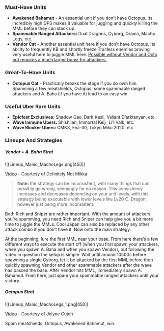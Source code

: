 ### Must-Have Units
- **Awakened Bahamut** - An essential unit if you don’t have Octopus. Its incredibly high DPS makes it valuable for juggling and quickly killing the MML before they can stack up. 
- **Spammable Ranged Attackers:** Dual Dragons, Cyborg, Drama, Macho Legs, etc. 
- **Vendor Cat** - Another essential unit here if you don’t have Octopus. Its ability to frequently KB and shortly freeze Traitless enemies proving very useful here to juggle MML here. [Possible without Vendor and Octo but requires a much larger boost for attackers.](https://www.youtube.com/watch?v=CEd8ZQuMo8o)

### Great-To-Have Units
- **Octopus Cat** - Practically breaks the stage if you do own him. Spamming a few meatshields, Octopus, some spammable ranged attackers and A. Baha (if you have it) lead to an easy win. 

### Useful Uber Rare Units
- **Epicfest Exclusives:** Shadow Gao, Dark Kasli, Valiant D’arktanyan, etc. 
- **Wave Immune Ubers:** Shishilan, Immortal Keiji, Li’l Valk, etc. 
- **Wave Blocker Ubers:** CMK3, Eva-00, Tokyo Miku 2020, etc.

### Lineups And Strategies 
##### Vendor + A. Baha Strat
![[Lineup_Manic_MachoLegs.png|450]]
 
[Video](https://www.youtube.com/watch?v=dgb7POOXrSQ) - Courtesy of Definitely Not Mikka 

> **Note:** the strategy can be inconsistent, with many things that can possibly go wrong, seemingly for no reason. This consistency increases and decreases depending on your unit levels, with this strategy being executable with lower levels like Lv20 C. Dragon, however just being more inconsistent.
 
Both Rich and Sniper are rather important. With the amount of attackers you’re spamming, you need Rich and Sniper can help give you a bit more time to juggle the MMLs. Cool Japan can also be replaced by any other attack combo if you don’t have it. Now onto the main strategy.

At the beginning, lure the first MML near your base. From here there’s a few different ways to execute the start off (when you first spawn your attackers, when you spawn A. Baha and when you spawn Vendor), but following the video in question the setup is simple. Wait until around 10500c before spawning a single Cyborg, let it be attacked by the first MML before then quickly spawning Vendor and other spammable attackers after the wave has passed the base. After Vendor hits MML, immediately spawn A. Bahamut. From here, just spam your spammable ranged attackers until your victory. 

##### Octopus Strat
![[Lineup_Manic_MachoLegs_1.png|450]]
 
[Video](https://www.youtube.com/watch?v=-baodXoFteY) - Courtesy of Jolyne Cujoh 
 
Spam meatshields, Octopus, Awakened Bahamut, win.